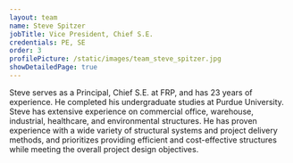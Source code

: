 ```yaml
---
layout: team
name: Steve Spitzer
jobTitle: Vice President, Chief S.E.
credentials: PE, SE
order: 3
profilePicture: /static/images/team_steve_spitzer.jpg
showDetailedPage: true
---
```

Steve serves as a Principal, Chief S.E. at FRP, and has 23 years of experience.  He completed his undergraduate studies at Purdue University.  Steve has extensive experience on commercial office, warehouse, industrial, healthcare, and environmental structures.  He has proven experience with a wide variety of structural systems and project delivery methods, and prioritizes providing efficient and cost-effective structures while meeting the overall project design objectives.
